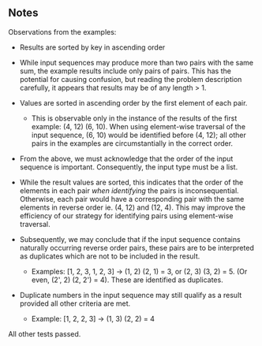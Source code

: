 ## Notes ##

Observations from the examples:  
- Results are sorted by key in ascending order  

- While input sequences may produce more than two pairs with the same sum, the example results include only pairs of pairs. This has the potential for causing confusion, but reading the problem description carefully, it appears that results may be of any length > 1.
    
- Values are sorted in ascending order by the first element of each pair.
  - This is observable only in the instance of the results of the first example: (4, 12) (6, 10). When using element-wise traversal of the input sequence, (6, 10) would be identified before (4, 12); all other pairs in the examples are circumstantially in the correct order.

- From the above, we must acknowledge that the order of the input sequence is important. Consequently, the input type must be a list.
    
- While the result values are sorted, this indicates that the order of the elements in each pair *when identifying* the pairs is inconsequential. Otherwise, each pair would have a corresponding pair with the same elements in reverse order ie. (4, 12) and (12, 4). This may improve the efficiency of our strategy for identifying pairs using element-wise traversal.
    
- Subsequently, we may conclude that if the input sequence contains naturally occurring reverse order pairs, these pairs are to be interpreted as duplicates which are not to be included in the result.
  - Examples: [1, 2, 3, 1, 2, 3] -> (1, 2) (2, 1) = 3, or (2, 3) (3, 2) = 5. (Or even, (2', 2) (2, 2') = 4). These are identified as duplicates.

- Duplicate numbers in the input sequence may still qualify as a result provided all other criteria are met.
  - Example: [1, 2, 2, 3] -> (1, 3) (2, 2) = 4

All other tests passed.